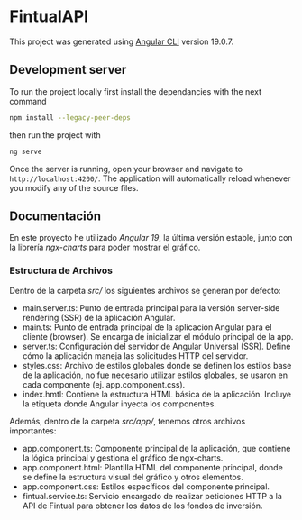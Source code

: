 # FintualAPI

This project was generated using [Angular CLI](https://github.com/angular/angular-cli) version 19.0.7.

## Development server

To run the project locally first install  the dependancies with the next command
```bash
npm install --legacy-peer-deps
```
then run the project with
```bash
ng serve
```

Once the server is running, open your browser and navigate to `http://localhost:4200/`. The application will automatically reload whenever you modify any of the source files.

## Documentación

En este proyecto he utilizado *Angular 19*, la última versión estable, junto con la  librería *ngx-charts* para poder mostrar  el gráfico.

### Estructura de Archivos

Dentro de la carpeta *src/* los siguientes archivos se generan por defecto:
- main.server.ts: Punto de entrada principal para la versión server-side rendering (SSR) de la aplicación Angular.
- main.ts: Punto de entrada principal de la aplicación Angular para el cliente (browser). Se encarga de inicializar el módulo principal de la app.
- server.ts: Configuración del servidor de Angular Universal (SSR). Define cómo la aplicación maneja las solicitudes HTTP del servidor.
- styles.css: Archivo de estilos globales donde se definen los estilos base de la aplicación, no fue necesario utilizar estilos globales, se usaron en cada componente (ej. app.component.css).
- index.hmtl: Contiene la estructura HTML básica de la aplicación. Incluye la etiqueta <app-root></app-root> donde Angular inyecta los componentes.

Además, dentro de la carpeta *src/app/*, tenemos otros archivos importantes:

- app.component.ts: Componente principal de la aplicación, que contiene la lógica principal y gestiona el gráfico de ngx-charts.
- app.component.html: Plantilla HTML del componente principal, donde se define la estructura visual del gráfico y otros elementos.
- app.component.css: Estilos específicos del componente principal.
- fintual.service.ts: Servicio encargado de realizar peticiones HTTP a la API de Fintual para obtener los datos de los fondos de inversión.
